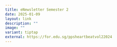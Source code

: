 ```yaml
---
title: eNewsletter Semester 2
date: 2025-01-09
layout: link
description: ""
image: ""
variant: tiptap
external: https://for.edu.sg/ppsheartbeatvol22024
---
```

